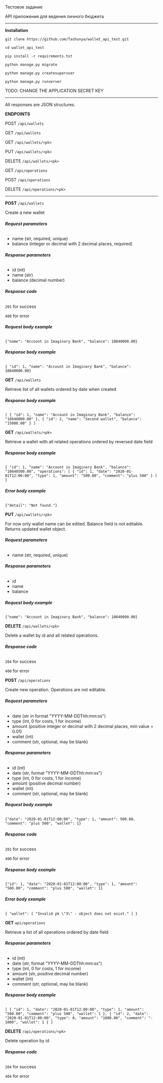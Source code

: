 Тестовое задание

API приложения для ведения личного бюджета
____________________

**Installation**

`git clone https://github.com/Tashunya/wallet_api_test.git`

`cd wallet_api_test`

`pip install -r requirements.txt`

`python manage.py migrate`

`python manage.py createsuperuser`

`python manage.py runserver`

TODO: CHANGE THE APPLICATION SECRET KEY
____________________________

All responses are JSON structures.

**ENDPOINTS**

POST `/api/wallets` 

GET `/api/wallets`

GET `/api/wallets/<pk>`

PUT `/api/wallets/<pk>` 

DELETE `/api/wallets/<pk>` 

GET `/api/operations`

POST `/api/operations` 

DELETE `/api/operations/<pk>` 

____________

**POST** `/api/wallets` 

Create a new wallet

###### **Request parameters**

- name (str, required, unique)
- balance (integer or decimal with 2 decimal places, required)

###### **Response parameters**
- id (int)
- name (str)
- balance (decimal number)

###### **Response code**

`201` for success

`400` for error

###### **Request body example**

`{"name": "Account in Imaginary Bank", "balance": 10840000.00}`
 

###### **Response body example**

`{ "id": 1, "name": "Account in Imaginary Bank", "balance": 10840000.00}`


**GET** `/api/wallets` 

Retrieve list of all wallets ordered by date when created


###### **Response body example**

`[
    {
        "id": 1,
        "name": "Account in Imaginary Bank",
        "balance": "10840000.00"
    },
    {
        "id": 2,
        "name": "Second wallet",
        "balance": "15000.00"
    }
]`


**GET** `/api/wallets/<pk>`

Retrieve a wallet with all related operations ordered by reversed date field

###### **Response body example**
 
`{
    "id": 1,
    "name": "Account in Imaginary Bank",
    "balance": "10840500.00",
    "operations": [
        {
            "id": 1,
            "date": "2020-01-01T12:00:00",
            "type": 1,
            "amount": "500.00",
            "comment": "plus 500"
        }
    ]
}`
 
###### **Error body example**
 
`{"detail": "Not found."}`


**PUT** `/api/wallets/<pk>`

For now only wallet name can be edited. Balance field is not editable.
Returns updated wallet object.

###### **Request parameters**
- name (str, required, unique)

###### **Response parameters**
- id
- name
- balance

###### **Request body example**

`{"name": "Account in Imaginary Bank", "balance": 10840000.00}`


**DELETE** `/api/wallets/<pk>`

Delete a wallet by id and all related operations.

###### **Response code**

`204` for success

`400` for error


**POST** `/api/operations`

Create new operation.
Operations are not editable.

###### **Request parameters**
- date (str in format "YYYY-MM-DDThh:mm:ss")
- type (int, 0 for costs, 1 for income)
- amount (positive integer or decimal with 2 decimal places, min value = 0.01)
- wallet (int)
- comment (str, optional, may be blank)

###### **Response parameters**
- id (int)
- date (str, format "YYYY-MM-DDThh:mm:ss")
- type (int, 0 for costs, 1 for income)
- amount (positive decimal number)
- wallet (int)
- comment (str, optional, may be blank)

###### **Request body example**

`{"date": "2020-01-01T12:00:00",
    "type": 1,
    "amount": 500.00,
    "comment": "plus 500",
    "wallet": 1}`
    
###### **Response code**

`201` for success

`400` for error

###### **Response body example**

`{"id": 1,
    "date": "2020-01-01T12:00:00",
    "type": 1,
    "amount": "500.00",
    "comment": "plus 500",
    "wallet": 1}`

###### **Error body example**

`{ "wallet": [
        "Invalid pk \"3\" - object does not exist." ] }`
        
**GET** `api/operations`

Retrieve a list of all operations ordered by date field

###### **Response parameters**
- id (int)
- date (str, format "YYYY-MM-DDThh:mm:ss")
- type (int, 0 for costs, 1 for income)
- amount (str, positive decimal number)
- wallet (int)
- comment (str, optional, may be blank)

###### **Response body example**
`[
    {
        "id": 1,
        "date": "2020-01-01T12:00:00",
        "type": 1,
        "amount": "500.00",
        "comment": "plus 500",
        "wallet": 1
    },
    {
        "id": 2,
        "date": "2020-01-01T12:00:00",
        "type": 0,
        "amount": "1000.00",
        "comment": "- 1000",
        "wallet": 1
    }
]`

**DELETE** `/api/operations/<pk>` 

Delete operation by id

###### **Response code**

`204` for success

`404` for error

